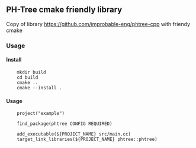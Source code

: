 ## PH-Tree cmake friendly library

Copy of library https://github.com/improbable-eng/phtree-cpp with friendy cmake

### Usage
#### Install
```
    mkdir build
    cd build
    cmake ..
    cmake --install .
```

#### Usage
```
    project("example")

    find_package(phtree CONFIG REQUIRED)

    add_executable(${PROJECT_NAME} src/main.cc)
    target_link_libraries(${PROJECT_NAME} phtree::phtree)
```